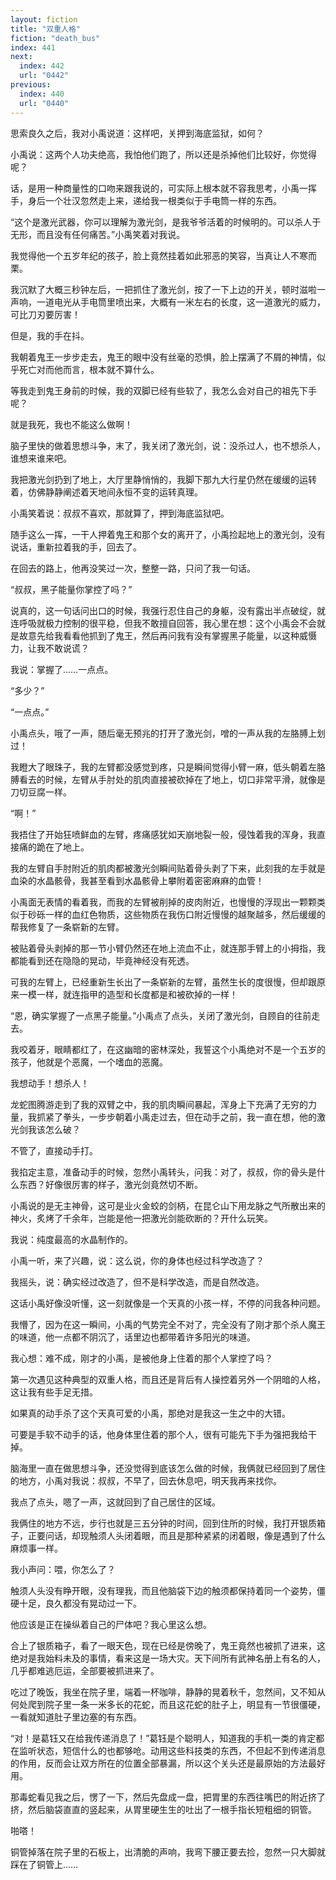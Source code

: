 ```yaml
---
layout: fiction
title: "双重人格"
fiction: "death_bus"
index: 441
next:
  index: 442
  url: "0442"
previous:
  index: 440
  url: "0440"
---
```

思索良久之后，我对小禹说道：这样吧，关押到海底监狱，如何？

小禹说：这两个人功夫绝高，我怕他们跑了，所以还是杀掉他们比较好，你觉得呢？

话，是用一种商量性的口吻来跟我说的，可实际上根本就不容我思考，小禹一挥手，身后一个壮汉忽然走上来，递给我一根类似于手电筒一样的东西。

“这个是激光武器，你可以理解为激光剑，是我爷爷活着的时候明的。可以杀人于无形，而且没有任何痛苦。”小禹笑着对我说。

我觉得他一个五岁年纪的孩子，脸上竟然挂着如此邪恶的笑容，当真让人不寒而栗。

我沉默了大概三秒钟左后，一把抓住了激光剑，按了一下上边的开关，顿时滋啦一声响，一道电光从手电筒里喷出来，大概有一米左右的长度，这一道激光的威力，可比刀刃要厉害！

但是，我的手在抖。

我朝着鬼王一步步走去，鬼王的眼中没有丝毫的恐惧，脸上摆满了不屑的神情，似乎死亡对而他而言，根本就不算什么。

等我走到鬼王身前的时候，我的双脚已经有些软了，我怎么会对自己的祖先下手呢？

就是我死，我也不能这么做啊！

脑子里快的做着思想斗争，末了，我关闭了激光剑，说：没杀过人，也不想杀人，谁想来谁来吧。

我把激光剑扔到了地上，大厅里静悄悄的，我脚下那九大行星仍然在缓缓的运转着，仿佛静静阐述着天地间永恒不变的运转真理。

小禹笑着说：叔叔不喜欢，那就算了，押到海底监狱吧。

随手这么一挥，一干人押着鬼王和那个女的离开了，小禹捡起地上的激光剑，没有说话，重新拉着我的手，回去了。

在回去的路上，他再没笑过一次，整整一路，只问了我一句话。

“叔叔，黑子能量你掌控了吗？”

说真的，这一句话问出口的时候，我强行忍住自己的身躯，没有露出半点破绽，就连呼吸就极力控制的很平稳，但我不敢擅自回答，我心里在想：这个小禹会不会就是故意先给我看看他抓到了鬼王，然后再问我有没有掌握黑子能量，以这种威慑力，让我不敢说谎？

我说：掌握了……一点点。

“多少？”

“一点点。”

小禹点头，哦了一声，随后毫无预兆的打开了激光剑，噌的一声从我的左胳膊上划过！

我瞪大了眼珠子，我的左臂都没感觉到疼，只是瞬间觉得小臂一麻，低头朝着左胳膊看去的时候，左臂从手肘处的肌肉直接被砍掉在了地上，切口非常平滑，就像是刀切豆腐一样。

“啊！”

我捂住了开始狂喷鲜血的左臂，疼痛感犹如天崩地裂一般，侵蚀着我的浑身，我直接痛的跪在了地上。

我的左臂自手肘附近的肌肉都被激光剑瞬间贴着骨头剥了下来，此刻我的左手就是血染的水晶骸骨，我甚至看到水晶骸骨上攀附着密密麻麻的血管！

小禹面无表情的看着我，而我的左臂被削掉的皮肉附近，也慢慢的浮现出一颗颗类似于砂砾一样的血红色物质，这些物质在我伤口附近慢慢的越聚越多，然后缓缓的帮我修复了一条崭新的左臂。

被贴着骨头剥掉的那一节小臂仍然还在地上流血不止，就连那手臂上的小拇指，我都能看到还在隐隐的晃动，毕竟神经没有死透。

可我的左臂上，已经重新生长出了一条崭新的左臂，虽然生长的度很慢，但却跟原来一模一样，就连指甲的造型和长度都是和被砍掉的一样！

“恩，确实掌握了一点黑子能量。”小禹点了点头，关闭了激光剑，自顾自的往前走去。

我咬着牙，眼睛都红了，在这幽暗的密林深处，我誓这个小禹绝对不是一个五岁的孩子，他就是个恶魔，一个嗜血的恶魔。

我想动手！想杀人！

龙蛇图腾游走到了我的双臂之中，我的肌肉瞬间暴起，浑身上下充满了无穷的力量，我抓紧了拳头，一步步朝着小禹走过去，但在动手之前，我一直在想，他的激光剑我该怎么破？

不管了，直接动手打。

我掐定主意，准备动手的时候，忽然小禹转头，问我：对了，叔叔，你的骨头是什么东西？好像很厉害的样子，激光剑竟然切不断。

小禹说的是无主神骨，这可是业火金蛟的剑柄，在昆仑山下用龙脉之气所散出来的神火，炙烤了千余年，岂能是他一把激光剑能砍断的？开什么玩笑。

我说：纯度最高的水晶制作的。

小禹一听，来了兴趣，说：这么说，你的身体也经过科学改造了？

我摇头，说：确实经过改造了，但不是科学改造，而是自然改造。

这话小禹好像没听懂，这一刻就像是一个天真的小孩一样，不停的问我各种问题。

我懵了，因为在这一瞬间，小禹的气势完全不对了，完全没有了刚才那个杀人魔王的味道，他一点都不阴沉了，话里边也都带着许多阳光的味道。

我心想：难不成，刚才的小禹，是被他身上住着的那个人掌控了吗？

第一次遇见这种典型的双重人格，而且还是背后有人操控着另外一个阴暗的人格，这让我有些手足无措。

如果真的动手杀了这个天真可爱的小禹，那绝对是我这一生之中的大错。

可要是手软不动手的话，他身体里住着的那个人，很有可能先下手为强把我给干掉。

脑海里一直在做思想斗争，还没觉得到底该怎么做的时候，我俩就已经回到了居住的地方，小禹对我说：叔叔，不早了，回去休息吧，明天我再来找你。

我点了点头，嗯了一声，这就回到了自己居住的区域。

我俩住的地方不远，步行也就是三五分钟的时间，回到住所的时候，我打开银质箱子，正要问话，却现触须人头闭着眼，而且是那种紧紧的闭着眼，像是遇到了什么麻烦事一样。

我小声问：喂，你怎么了？

触须人头没有睁开眼，没有理我，而且他脑袋下边的触须都保持着同一个姿势，僵硬十足，良久都没有晃动过一下。

他应该是正在操纵着自己的尸体吧？我心里这么想。

合上了银质箱子，看了一眼天色，现在已经是傍晚了，鬼王竟然也被抓了进来，这绝对是我始料未及的事情，看来这是一场大灾。天下间所有武神名册上有名的人，几乎都难逃厄运，全部要被抓进来了。

吃过了晚饭，我坐在院子里，端着一杯咖啡，静静的晃着秋千，忽然间，又不知从何处爬到院子里一条一米多长的花蛇，而且这花蛇的肚子上，明显有一节很僵硬，一看就知道肚子里边塞的有东西。

“对！是葛钰又在给我传递消息了！”葛钰是个聪明人，知道我的手机一类的肯定都在监听状态，短信什么的也都够呛。动用这些科技类的东西，不但起不到传递消息的作用，反而会让双方所在的位置全部暴漏，所以这个关头还是最原始的方法最好用。

那毒蛇看见我之后，愣了一下，然后先盘成一盘，把胃里的东西往嘴巴的附近挤了挤，然后脑袋直直的竖起来，从胃里硬生生的吐出了一根手指长短粗细的铜管。

啪嗒！

铜管掉落在院子里的石板上，出清脆的声响，我弯下腰正要去捡，忽然一只大脚就踩在了铜管上……